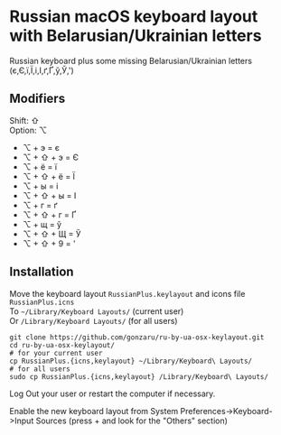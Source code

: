 # Russian macOS keyboard layout with Belarusian/Ukrainian letters
Russian keyboard plus some missing Belarusian/Ukrainian letters (є,Є,ї,Ї,і,І,ґ,Ґ,ў,Ў,')

## Modifiers
Shift: ⇧\
Option: ⌥
* ⌥ + э = є
* ⌥ + ⇧ + э = Є
* ⌥ + ё = ї
* ⌥ + ⇧ + ё = Ї
* ⌥ + ы = і
* ⌥ + ⇧ + ы = І
* ⌥ + г = ґ
* ⌥ + ⇧ + г = Ґ
* ⌥ + щ = ў
* ⌥ + ⇧ + Щ = Ў
* ⌥ + ⇧ + 9 = '

## Installation
Move the keyboard layout `RussianPlus.keylayout` and icons file `RussianPlus.icns`\
To `~/Library/Keyboard Layouts/` (current user)\
Or `/Library/Keyboard Layouts/` (for all users)

    git clone https://github.com/gonzaru/ru-by-ua-osx-keylayout.git
    cd ru-by-ua-osx-keylayout/
    # for your current user
    cp RussianPlus.{icns,keylayout} ~/Library/Keyboard\ Layouts/
    # for all users
    sudo cp RussianPlus.{icns,keylayout} /Library/Keyboard\ Layouts/

Log Out your user or restart the computer if necessary.

Enable the new keyboard layout from System Preferences->Keyboard->Input Sources (press + and look for the "Others" section)
